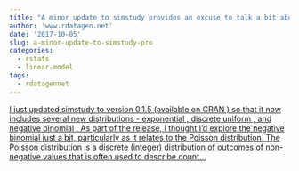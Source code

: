 ```yaml
---
title: "A minor update to simstudy provides an excuse to talk a bit about the negative binomial and Poisson distributions"
author: 'www.rdatagen.net'
date: '2017-10-05'
slug: a-minor-update-to-simstudy-pro
categories:
  - rstats
  - linear-model
tags:
  - rdatagennet
---
```


[I just updated simstudy to version 0.1.5 (available on CRAN ) so that it now includes several new distributions - exponential , discrete uniform , and negative binomial . As part of the release, I thought I’d explore the negative binomial just a bit, particularly as it relates to the Poisson distribution. The Poisson distribution is a discrete (integer) distribution of outcomes of non-negative values that is often used to describe count...<click to read more>](https://www.rdatagen.net/post/a-small-update-to-simstudy-neg-bin/)

